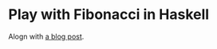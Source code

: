 # Play with Fibonacci in Haskell
Alogn with [a blog post](http://buchi.dk/blog/100-days-of-fibonacci-day-0-haskell/).